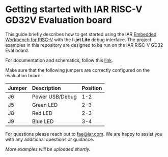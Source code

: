 # Getting started with IAR RISC-V GD32V Evaluation board

This guide briefly describes how to get started using the IAR [Embedded Workbench for RISC-V](https://iar.com/riscv) with the __I-jet Lite__ debug interface. The project examples in this repository are designed to be run on the IAR RISC-V GD32 Eval board.


For documentation and schematics, follow this [link](docs).


Make sure that the following jumpers are correctly configured on the evaluation board:

| __Jumper__     | __Description__ |   __Position__  |
| :------------- | :-------------- |  -------------- |
| J6             | Power USB/Debug |  1-2            |
| J5             | Green LED       |  2-3            |
| J8             | Red LED         |  2-3            |
| J9             | Blue LED        |  3-4            |

For questions please reach out to [fae@iar.com](mailto:fae@iar.com?subject=Question%20from%20GitHub). 
We are happy to assist you with any additional questions or guidance. 

*More examples will be uploaded shortly.*
